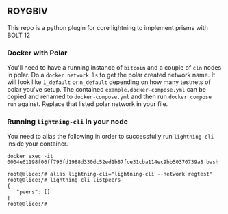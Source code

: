 ## ROYGBIV
This repo is a python plugin for core lightning to implement prisms with BOLT 12

### Docker with Polar
You'll need to have a running instance of `bitcoin` and a couple of `cln` nodes in polar. 
Do a `docker network ls` to get the polar created network name. It will look like `1_default` or `n_default` depending on how many testnets of polar you've setup.
The contained `example.docker-compose.yml` can be copied and renamed to `docker-compose.yml` and then run `docker compose run` against. Replace that listed polar network in your file. 

### Running `lightning-cli` in your node 

You need to alias the following in order to successfully run `lightning-cli` inside your container.
```
docker exec -it 0004e61198f06ff793fd1988d330dc52ed1b87fce31cba114ec9bb50370739a8 bash 

root@alice:/# alias lightning-cli="lightning-cli --network regtest"
root@alice:/# lightning-cli listpeers
{
   "peers": []
}
root@alice:/# 

```